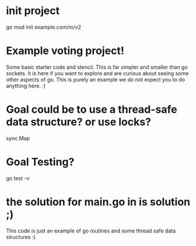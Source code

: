# init project
go mod init example.com/m/v2

# Example voting project!
Some basic starter code and stencil. This is far simpler and smaller than go sockets. 
It is here if you want to explore and are curious about seeing some other aspects of go.
This is purely an example we do not expect you to do anything here. :)

# Goal could be to use a thread-safe data structure? or use locks?
sync.Map

# Goal Testing?
go test -v

# the solution for main.go in is solution ;)

This code is just an example of go routines and some thread safe data structures :)